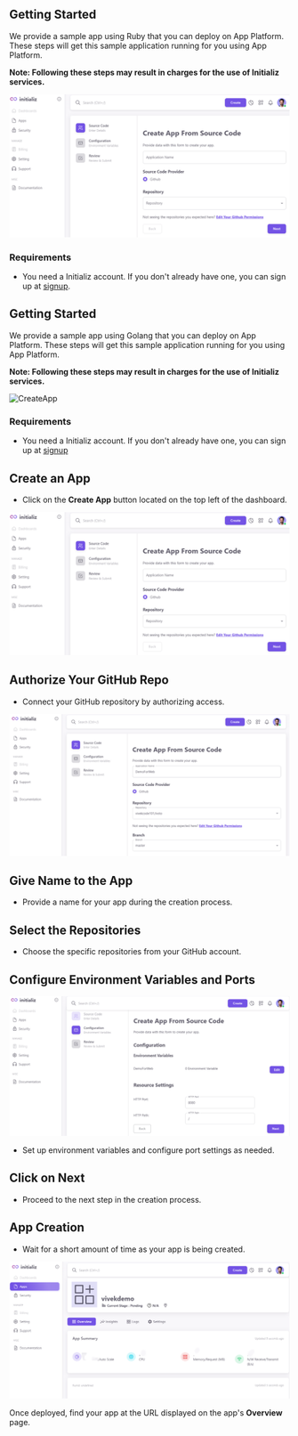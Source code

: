 ## Getting Started

We provide a sample app using Ruby that you can deploy on App Platform. These steps will get this sample application running for you using App Platform.

**Note: Following these steps may result in charges for the use of Initializ services.**

![CreateApp](./assets/createapp.png)

### Requirements

- You need a Initializ account. If you don't already have one, you can sign up at [signup](https://initializ.io/).

## Getting Started

We provide a sample app using Golang that you can deploy on App Platform. These steps will get this sample application running for you using App Platform.

**Note: Following these steps may result in charges for the use of Initializ services.**

![CreateApp](../assets/createapp.png)

### Requirements

- You need a Initializ account. If you don't already have one, you can sign up at [signup](https://www.initializ.io/)

## Create an App

- Click on the **Create App** button located on the top left of the dashboard.

![CreateApp](./assets/createapp.png)

## Authorize Your GitHub Repo

- Connect your GitHub repository by authorizing access.

![Resource](./assets/createfromsourcecode.png)

## Give Name to the App

- Provide a name for your app during the creation process.

## Select the Repositories

- Choose the specific repositories from your GitHub account.

## Configure Environment Variables and Ports

![Environment](./assets/env.png)

- Set up environment variables and configure port settings as needed.

## Click on Next

- Proceed to the next step in the creation process.

## App Creation

- Wait for a short amount of time as your app is being created.

![Deploy](./assets/deploy.png)

Once deployed, find your app at the URL displayed on the app's **Overview** page.

